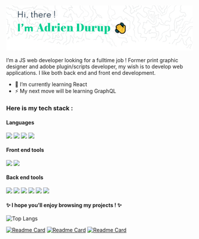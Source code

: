 <img src="https://github.com/AdrienDurup/AdrienDurup/blob/main/header/header_github2.png" />

I’m a JS web developer looking for a fulltime job !
Former print graphic designer and adobe plugin/scripts developer, my wish is to develop web applications.
I like both back end and front end development.
- 🌱 I’m currently learning React
- ⚡ My next  move will be learning GraphQL

### Here is my tech stack :

#### Languages

![](https://img.shields.io/badge/code-JavaScript-blue?style=for-the-badge&logo=javascript&logoColor=white&color=F7DF1E)
![](https://img.shields.io/badge/code-TypeScript-blue?style=for-the-badge&logo=typescript&logoColor=white&color=3178C6)
![](https://img.shields.io/badge/code-HTML5-blue?style=for-the-badge&logo=html5&logoColor=white&color=E34F26)
![](https://img.shields.io/badge/code-CSS\/SASS-blue?style=for-the-badge&logo=sass&logoColor=white&color=CC6699)

#### Front end tools

![](https://img.shields.io/badge/tool-React-blue?style=for-the-badge&logo=react&logoColor=white&color=61DAFB)
![](https://img.shields.io/badge/tool-Redux-blue?style=for-the-badge&logo=redux&logoColor=white&color=764ABC)

#### Back end tools

![](https://img.shields.io/badge/BDD-PostgreSQL-blue?style=for-the-badge&logo=postgresql&logoColor=white&color=4169E1)
![](https://img.shields.io/badge/tool-Node-blue?style=for-the-badge&logo=node.js&logoColor=white&color=339933)
![](https://img.shields.io/badge/tool-Express-blue?style=for-the-badge&logo=express&logoColor=white&color=000000)
![](https://img.shields.io/badge/tool-Axios-blue?style=for-the-badge&logoColor=white&color=5a29e4)
![](https://img.shields.io/badge/tool-Socket.io-blue?style=for-the-badge&logo=socket.io&logoColor=white&color=010101)
![](https://img.shields.io/badge/tool-Sequelize-blue?style=for-the-badge&logo=sequelize&logoColor=white&color=52B0E7)


#### ✨ I hope you’ll enjoy browsing my projects ! ✨

![Top Langs](https://github-readme-stats.vercel.app/api/top-langs/?username=AdrienDurup&layout=compact&theme=dark)

[![Readme Card](https://github-readme-stats.vercel.app/api/pin/?username=AdrienDurup&repo=viewR&theme=dark)](https://github.com/Durad82/viewR)
[![Readme Card](https://github-readme-stats.vercel.app/api/pin/?username=AdrienDurup&repo=10Fingers&theme=dark)](https://github.com/AdrienDurup/10Fingers)
[![Readme Card](https://github-readme-stats.vercel.app/api/pin/?username=AdrienDurup&repo=games-with-vanillaJS&theme=dark)](https://github.com/AdrienDurup/games-with-vanillaJS)

<!-- 
<img width="32" height="32" src="https://cdn.freebiesupply.com/logos/large/2x/postgresql-logo-png-transparent.png" alt="postgresql logo" />
<img width="32" height="32" src="https://cdn.freebiesupply.com/logos/large/2x/html5-logo-png-transparent.png" alt="html logo" />


- ...
- this list is becoming pretty cumbersome at this point.


 here is a short description of what you’ll find.

**AdrienDurup/AdrienDurup** is a ✨ _special_ ✨ repository because its `README.md` (this file) appears on your GitHub profile.

Here are some ideas to get you started:

## Hi there 👋

- 🔭 I’m currently working on ...
- 🌱 I’m currently learning ...
- 👯 I’m looking to collaborate on ...
- 🤔 I’m looking for help with ...
- 💬 Ask me about ...
- 📫 How to reach me: ...
- 😄 Pronouns: ...
- ⚡ Fun fact: ...
-->
